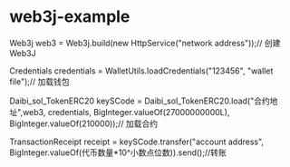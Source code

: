# web3j-example

Web3j web3 = Web3j.build(new HttpService("network address"));// 创建Web3J

Credentials credentials = WalletUtils.loadCredentials("123456", "wallet file");// 加载钱包

Daibi_sol_TokenERC20 keySCode = Daibi_sol_TokenERC20.load("合约地址",web3, credentials, BigInteger.valueOf(27000000000L), BigInteger.valueOf(210000));// 加载合约

TransactionReceipt receipt = keySCode.transfer("account address", BigInteger.valueOf(代币数量*10^小数点位数)).send();//转账
